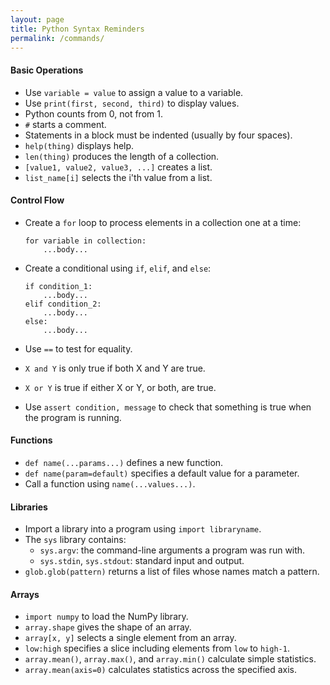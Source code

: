 ```yaml
---
layout: page
title: Python Syntax Reminders
permalink: /commands/
---
```


#### Basic Operations

*   Use `variable = value` to assign a value to a variable.
*   Use `print(first, second, third)` to display values.
*   Python counts from 0, not from 1.
*   `#` starts a comment.
*   Statements in a block must be indented (usually by four spaces).
*   `help(thing)` displays help.
*   `len(thing)` produces the length of a collection.
*   `[value1, value2, value3, ...]` creates a list.
*   `list_name[i]` selects the i'th value from a list.

#### Control Flow

*   Create a `for` loop to process elements in a collection one at a time:

        for variable in collection:
            ...body...

*   Create a conditional using `if`, `elif`, and `else`:

        if condition_1:
            ...body...
        elif condition_2:
            ...body...
        else:
            ...body...

*   Use `==` to test for equality.
*   `X and Y` is only true if both X and Y are true.
*   `X or Y` is true if either X or Y, or both, are true.
*   Use `assert condition, message` to check that something is true when the program is running.

#### Functions

*   `def name(...params...)` defines a new function.
*   `def name(param=default)` specifies a default value for a parameter.
*   Call a function using `name(...values...)`.

#### Libraries

*   Import a library into a program using `import libraryname`.
*   The `sys` library contains:
    *   `sys.argv`: the command-line arguments a program was run with.
    *   `sys.stdin`, `sys.stdout`: standard input and output.
*   `glob.glob(pattern)` returns a list of files whose names match a pattern.

#### Arrays

*   `import numpy` to load the NumPy library.
*   `array.shape` gives the shape of an array.
*   `array[x, y]` selects a single element from an array.
*   `low:high` specifies a slice including elements from `low` to `high-1`.
*   `array.mean()`, `array.max()`, and `array.min()` calculate simple statistics.
*   `array.mean(axis=0)` calculates statistics across the specified axis.
